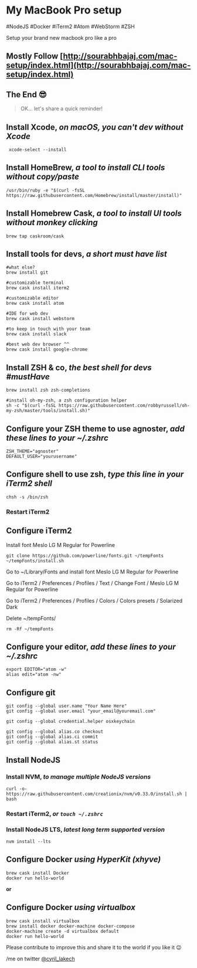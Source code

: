 # My MacBook Pro setup
#NodeJS #Docker #iTerm2 #Atom #WebStorm #ZSH

Setup your brand new macbook pro like a pro

## Mostly Follow [http://sourabhbajaj.com/mac-setup/index.html](http://sourabhbajaj.com/mac-setup/index.html)

## The End 😎

> OK... let's share a quick reminder!

## Install Xcode, *on macOS, you can't dev without Xcode*

```
 xcode-select --install
```

## Install HomeBrew, *a tool to install CLI tools without copy/paste*

```
/usr/bin/ruby -e "$(curl -fsSL https://raw.githubusercontent.com/Homebrew/install/master/install)"
```

## Install Homebrew Cask, *a tool to install UI tools without monkey clicking*

```
brew tap caskroom/cask
```

## Install tools for devs, *a short must have list*

```
#what else?
brew install git

#customizable terminal
brew cask install iterm2

#customizable editor
brew cask install atom

#IDE for web dev
brew cask install webstorm

#to keep in touch with your team
brew cask install slack

#best web dev browser ^^
brew cask install google-chrome 
```

## Install ZSH & co, *the best shell for devs #mustHave*

```
brew install zsh zsh-completions

#install oh-my-zsh, a zsh configuration helper
sh -c "$(curl -fsSL https://raw.githubusercontent.com/robbyrussell/oh-my-zsh/master/tools/install.sh)"
```

## Configure your ZSH theme to use agnoster, *add these lines to your ~/.zshrc*

```
ZSH_THEME="agnoster"
DEFAULT_USER="yourusername"
```

## Configure shell to use zsh, *type this line in your iTerm2 shell*

```
chsh -s /bin/zsh
```

### Restart iTerm2

## Configure iTerm2

Install font Meslo LG M Regular for Powerline
 
```
git clone https://github.com/powerline/fonts.git ~/tempFonts
~/tempFonts/install.sh
```
  
Go to ~/Library/Fonts and install font Meslo LG M Regular for Powerline

Go to iTerm2 / Preferences / Profiles / Text / Change Font / Meslo LG M Regular for Powerline

Go to iTerm2 / Preferences / Profiles / Colors / Colors presets / Solarized Dark

Delete ~/tempFonts/

```
rm -Rf ~/tempFonts
```

## Configure your editor, *add these lines to your ~/.zshrc*

```
export EDITOR="atom -w"
alias edit="atom -nw"
```

## Configure git

```
git config --global user.name "Your Name Here"
git config --global user.email "your_email@youremail.com"

git config --global credential.helper osxkeychain

git config --global alias.co checkout
git config --global alias.ci commit
git config --global alias.st status
```

## Install NodeJS

### Install NVM, *to manage multiple NodeJS versions*

```
curl -o- https://raw.githubusercontent.com/creationix/nvm/v0.33.0/install.sh | bash
```
 
### Restart iTerm2, *or `touch ~/.zshrc`*

### Install NodeJS LTS, *latest long term supported version*
 
```
nvm install --lts
```

## Configure Docker *using HyperKit (xhyve)*

```
brew cask install Docker
docker run hello-world
```

**or**

## Configure Docker *using virtualbox*

```
brew cask install virtualbox
brew install docker docker-machine docker-compose
docker-machine create -d virtualbox default
docker run hello-world
```

Please contribute to improve this and share it to the world if you like it 😉

/me on twitter [@cyril_lakech](https://twitter.com/cyril_lakech)
